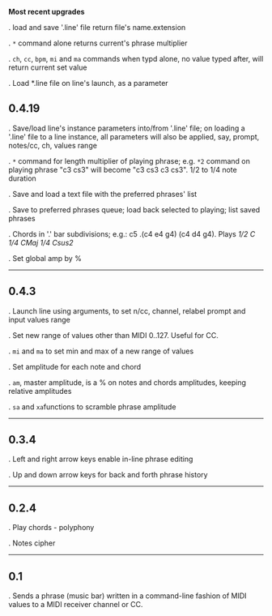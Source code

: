 **Most recent upgrades**

. load and save '.line' file return file's name.extension

. `*` command alone returns current's phrase multiplier

. `ch`, `cc`, `bpm`, `mi` and `ma` commands when typd alone, no value typed after, will return current set value

. Load *.line file on line's launch, as a parameter

## 0.4.19

. Save/load line's instance parameters into/from '.line' file; on loading a '.line' file to a line instance, all parameters will also be applied, say, prompt, notes/cc, ch, values range

. `*` command for length multiplier of playing phrase; e.g. `*2` command on playing phrase "c3 cs3" will become "c3 cs3 c3 cs3". 1/2 to 1/4 note duration

. Save and load a text file with the preferred phrases' list

. Save to preferred phrases queue; load back selected to playing; list saved phrases

. Chords in '.' bar subdivisions; e.g.: c5 .(c4 e4 g4) (c4 d4 g4). Plays *1/2 C 1/4 CMaj 1/4 Csus2*

. Set global amp by %

____

## 0.4.3

. Launch line using arguments, to set n/cc, channel, relabel prompt and input values range

. Set new range of values other than MIDI 0..127. Useful for CC.

. `mi` and `ma` to set min and max of a new range of values

. Set amplitude for each note and chord

. `am`, master amplitude, is a % on notes and chords amplitudes, keeping relative amplitudes

. `sa` and `xa`functions to scramble phrase amplitude

____

## 0.3.4

. Left and right arrow keys enable in-line phrase editing 

. Up and down arrow keys for back and forth phrase history

____


## 0.2.4

. Play chords - polyphony

. Notes cipher

____

## 0.1

. Sends a phrase (music bar) written in a command-line fashion of MIDI values to a MIDI receiver channel or CC.